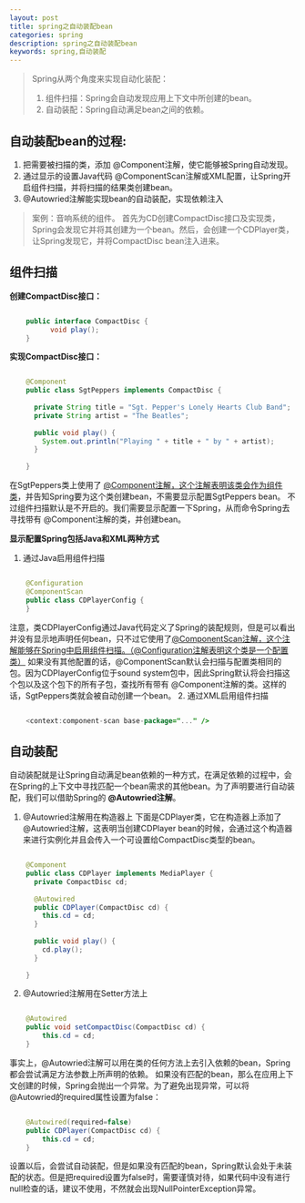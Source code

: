 ```yaml
---
layout: post
title: spring之自动装配bean
categories: spring
description: spring之自动装配bean
keywords: spring,自动装配
---
```


> Spring从两个角度来实现自动化装配：
>1. 组件扫描：Spring会自动发现应用上下文中所创建的bean。
>2. 自动装配：Spring自动满足bean之间的依赖。

## 自动装配bean的过程:
1. 把需要被扫描的类，添加 @Component注解，使它能够被Spring自动发现。
2. 通过显示的设置Java代码 @ComponentScan注解或XML配置，让Spring开启组件扫描，并将扫描的结果类创建bean。
3. @Autowried注解能实现bean的自动装配，实现依赖注入
&nbsp;
&nbsp;
&nbsp;	
> 案例：音响系统的组件。
>首先为CD创建CompactDisc接口及实现类，Spring会发现它并将其创建为一个bean。然后，会创建一个CDPlayer类，让Spring发现它，并将CompactDisc bean注入进来。

## 组件扫描

**创建CompactDisc接口：**

``` java

	public interface CompactDisc {
		  void play();
	}
```

**实现CompactDisc接口：**

``` java

	@Component
	public class SgtPeppers implements CompactDisc {
	
	  private String title = "Sgt. Pepper's Lonely Hearts Club Band";  
	  private String artist = "The Beatles";
	  
	  public void play() {
	    System.out.println("Playing " + title + " by " + artist);
	  }
	 
	}
```	
在SgtPeppers类上使用了 <u>@Component注解，这个注解表明该类会作为组件类</u>，并告知Spring要为这个类创建bean，不需要显示配置SgtPeppers bean。
不过组件扫描默认是不开启的。我们需要显示配置一下Spring，从而命令Spring去寻找带有 @Component注解的类，并创建bean。

**显示配置Spring包括Java和XML两种方式**

1. 通过Java启用组件扫描
``` java

	@Configuration
	@ComponentScan
	public class CDPlayerConfig {
	}
```	
注意，类CDPlayerConfig通过Java代码定义了Spring的装配规则，但是可以看出并没有显示地声明任何bean，只不过它使用了<u>@ComponentScan注解，这个注解能够在Spring中启用组件扫描。（@Configuration注解表明这个类是一个配置类）</u>
如果没有其他配置的话，@ComponentScan默认会扫描与配置类相同的包。因为CDPlayerConfig位于sound system包中，因此Spring默认将会扫描这个包以及这个包下的所有子包，查找所有带有 @Component注解的类。这样的话，SgtPeppers类就会被自动创建一个bean。
2. 通过XML启用组件扫描
``` java

	<context:component-scan base-package="..." />
```	

## 自动装配

自动装配就是让Spring自动满足bean依赖的一种方式，在满足依赖的过程中，会在Spring的上下文中寻找匹配一个bean需求的其他bean。为了声明要进行自动装配，我们可以借助Spring的 **@Autowried注解**。

1. @Autowried注解用在构造器上
下面是CDPlayer类，它在构造器上添加了 @Autowried注解，这表明当创建CDPlayer bean的时候，会通过这个构造器来进行实例化并且会传入一个可设置给CompactDisc类型的bean。
``` java

	@Component
	public class CDPlayer implements MediaPlayer {
	  private CompactDisc cd;
	
	  @Autowired
	  public CDPlayer(CompactDisc cd) {
	    this.cd = cd;
	  }
	
	  public void play() {
	    cd.play();
	  }
	
	}
```	
	
2. @Autowried注解用在Setter方法上
``` java

	@Autowired
	public void setCompactDisc(CompactDisc cd) {
	    this.cd = cd;
	}
```	
事实上，@Autowried注解可以用在类的任何方法上去引入依赖的bean，Spring都会尝试满足方法参数上所声明的依赖。
如果没有匹配的bean，那么在应用上下文创建的时候，Spring会抛出一个异常。为了避免出现异常，可以将 @Autowried的required属性设置为false：
``` java

	@Autowired(required=false)
	public CDPlayer(CompactDisc cd) {
	    this.cd = cd;
	}
```		
设置以后，会尝试自动装配，但是如果没有匹配的bean，Spring默认会处于未装配的状态。但是把required设置为false时，需要谨慎对待，如果代码中没有进行null检查的话，建议不使用，不然就会出现NullPointerException异常。
			
	
	
	
	
	
	
	
	
	
	